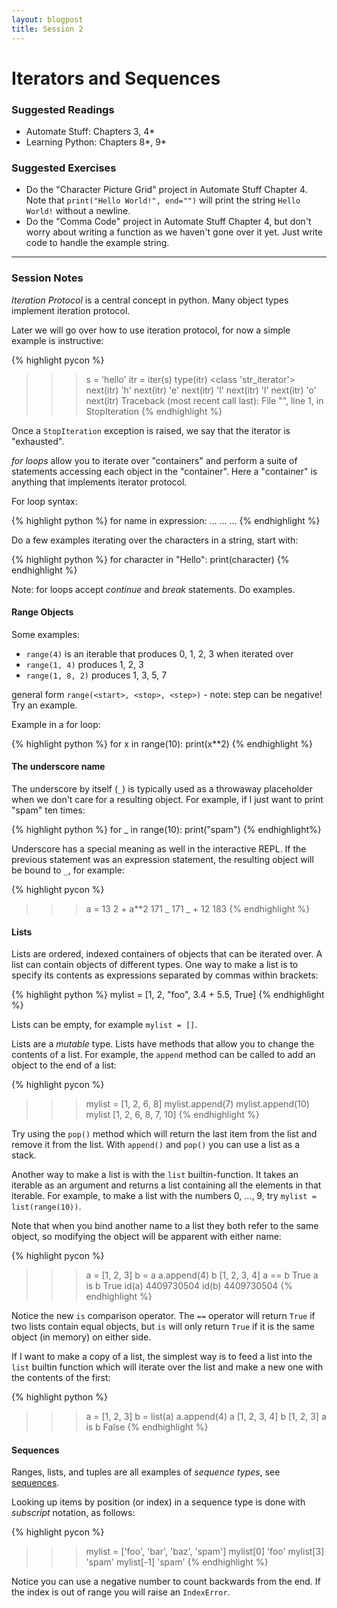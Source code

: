 ```yaml
---
layout: blogpost
title: Session 2
---
```


# Iterators and Sequences

### Suggested Readings

* Automate Stuff: Chapters 3, 4\*
* Learning Python: Chapters 8\*, 9\*

### Suggested Exercises

* Do the "Character Picture Grid" project in Automate Stuff Chapter 4.
  Note that `print("Hello World!", end="")` will print the string `Hello World!`
  without a newline.
* Do the "Comma Code" project in Automate Stuff Chapter 4, but don't worry about
  writing a function as we haven't gone over it yet.
  Just write code to handle the example string.

---

### Session Notes

*Iteration Protocol* is a central concept in python. Many object types
implement iteration protocol.

Later we will go over how to use iteration protocol, for now a simple
example is instructive:

{% highlight pycon %}
>>> s = 'hello'
>>> itr = iter(s)
>>> type(itr)
<class 'str_iterator'>
>>> next(itr)
'h'
>>> next(itr)
'e'
>>> next(itr)
'l'
>>> next(itr)
'l'
>>> next(itr)
'o'
>>> next(itr)
Traceback (most recent call last):
  File "<stdin>", line 1, in <module>
StopIteration
{% endhighlight %}

Once a `StopIteration` exception is raised, we say that the iterator is
"exhausted".

*for loops* allow you to iterate over "containers" and perform a suite of
statements accessing each object in the "container". Here a "container" is
anything that implements iterator protocol.

For loop syntax:

{% highlight python %}
for name in expression:
    ...
    ...
    ...
{% endhighlight %}

Do a few examples iterating over the characters in a string, start with:

{% highlight python %}
for character in "Hello":
    print(character)
{% endhighlight %}

Note: for loops accept *continue* and *break* statements. Do examples.

#### Range Objects

Some examples:

* `range(4)` is an iterable that produces 0, 1, 2, 3 when iterated over
* `range(1, 4)` produces 1, 2, 3
* `range(1, 8, 2)` produces 1, 3, 5, 7

general form `range(<start>, <stop>, <step>)`  - note: step can be negative! Try an example.

Example in a for loop:

{% highlight python %}
for x in range(10):
    print(x**2)
{% endhighlight %}

#### The underscore name

The underscore by itself (`_`) is typically used as a throwaway placeholder when
we don't care for a resulting object. For example, if I just want to print "spam"
ten times:

{% highlight python %}
for _ in range(10):
    print("spam")
{% endhighlight%}

Underscore has a special meaning as well in the interactive REPL. If the previous
statement was an expression statement, the resulting object will be bound to `_`, for
example:

{% highlight pycon %}
>>> a = 13
>>> 2 + a**2
171
>>> _
171
>>> _ + 12
183
{% endhighlight %}

#### Lists

Lists are ordered, indexed containers of objects that can be iterated over. A list can contain
objects of different types. One way to make a list is to specify its contents as expressions
separated by commas within brackets:

{% highlight python %}
mylist = [1, 2, "foo", 3.4 + 5.5, True]
{% endhighlight %}

Lists can be empty, for example `mylist = []`.

Lists are a *mutable* type. Lists have methods that allow you to change the contents of a list.
For example, the `append` method can be called to add an object to the end of a list:

{% highlight pycon %}
>>> mylist = [1, 2, 6, 8]
>>> mylist.append(7)
>>> mylist.append(10)
>>> mylist
[1, 2, 6, 8, 7, 10]
{% endhighlight %}

Try using the `pop()` method which will return the last item from the list and remove it from the
list. With `append()` and `pop()` you can use a list as a stack.

Another way to make a list is with the `list` builtin-function. It takes an iterable as an argument
and returns a list containing all the elements in that iterable. For example, to
make a list with the numbers 0, ..., 9, try `mylist = list(range(10))`.

Note that when you bind another name to a list they both refer to the same object, so modifying
the object will be apparent with either name:

{% highlight pycon %}

>>> a = [1, 2, 3]
>>> b = a
>>> a.append(4)
>>> b
[1, 2, 3, 4]
>>> a == b
True
>>> a is b
True
>>> id(a)
4409730504
>>> id(b)
4409730504
{% endhighlight %}

Notice the new `is` comparison operator. The `==` operator will return `True` if two lists contain
equal objects, but `is` will only return `True` if it is the same object (in memory) on either
side.

If I want to make a copy of a list, the simplest way is to feed a list into the `list` builtin
function which will iterate over the list and make a new one with the contents of the first:

{% highlight python %}
>>> a = [1, 2, 3]
>>> b = list(a)
>>> a.append(4)
>>> a
[1, 2, 3, 4]
>>> b
[1, 2, 3]
>>> a is b
False
{% endhighlight %}

#### Sequences

Ranges, lists, and tuples are all examples of *sequence types*, see [sequences](https://docs.python.org/3/library/stdtypes.html#sequence-types-list-tuple-range).

Looking up items by position (or index)  in a sequence type is done with *subscript* notation, as follows:

{% highlight pycon %}
>>> mylist = ['foo', 'bar', 'baz', 'spam']
>>> mylist[0]
'foo'
>>> mylist[3]
'spam'
>>> mylist[-1]
'spam'
{% endhighlight %}

Notice you can use a negative number to count backwards from the end. If the index is out of
range you will raise an `IndexError`.
